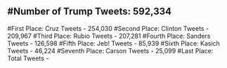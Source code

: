 #Number of Trump Tweets: 592,334
---
#First Place: Cruz Tweets - 254,030
#Second Place: Clinton Tweets - 209,967
#Third Place: Rubio Tweets - 207,281
#Fourth Place: Sanders Tweets - 126,598
#Fifth Place: Jeb! Tweets - 85,939
#Sixth Place: Kasich Tweets - 46,224
#Seventh Place: Carson Tweets - 25,099
#Last Place: Total Tweets -  
